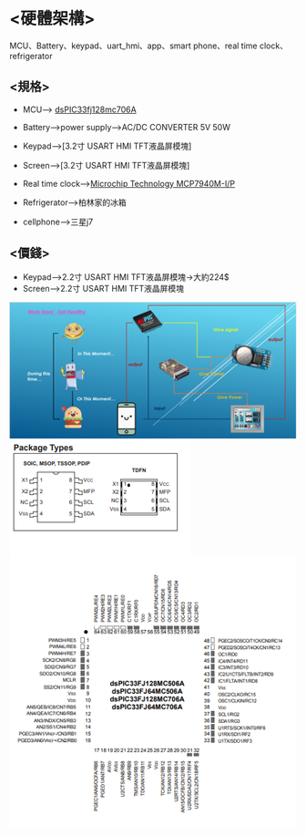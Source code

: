 # <硬體架構>
MCU、Battery、keypad、uart_hmi、app、smart phone、real time clock、refrigerator
## <規格>
*   MCU--> [dsPIC33fj128mc706A](http://ww1.microchip.com/downloads/en/DeviceDoc/70594d.pdf)
   
*   Battery-->power supply-->AC/DC CONVERTER 5V 50W
   
*   Keypad-->[3.2寸 USART HMI TFT液晶屏模塊]
*   Screen-->[3.2寸 USART HMI TFT液晶屏模塊]
   
*   Real time clock-->[Microchip Technology MCP7940M-I/P](http://ww1.microchip.com/downloads/en/devicedoc/20002292b.pdf)
   
*   Refrigerator-->柏林家的冰箱
   
*   cellphone-->三星j7

 
## <價錢>

*   Keypad-->2.2寸 USART HMI TFT液晶屏模塊->大約224$
*   Screen-->2.2寸 USART HMI TFT液晶屏模塊
   
  ![硬體架構](https://github.com/midterm2/fresh_food/blob/1105104230-RTC/image/%E7%A1%AC%E9%AB%94%E6%9E%B6%E6%A7%8B.png)
  ![RTC接線圖](https://github.com/midterm2/fresh_food/blob/1105104230-RTC/image/RTC%E6%8E%A5%E7%B7%9A%E5%9C%96.png) 
  ![dsPIC33fj128mc706A](https://github.com/midterm2/fresh_food/blob/1105104230-RTC/image/MCU%E6%8E%A5%E7%B7%9A%E5%9C%96.png)
